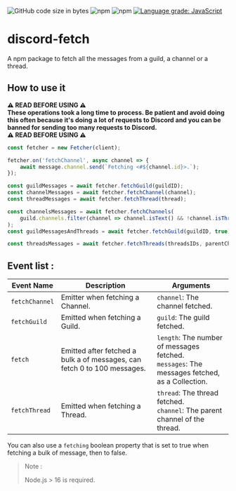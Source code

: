 ![GitHub code size in bytes](https://img.shields.io/github/languages/code-size/Ayfri/discord-fetch-messages)
![npm](https://img.shields.io/npm/dt/discord-fetch-messages)
![npm](https://img.shields.io/npm/v/discord-fetch-messages?label=latest%20version)
[![Language grade: JavaScript](https://img.shields.io/lgtm/grade/javascript/g/Ayfri/discord-fetch-messages.svg?logo=lgtm&logoWidth=18)](https://lgtm.com/projects/g/Ayfri/discord-fetch-messages/context:javascript)

# discord-fetch

A npm package to fetch all the messages from a guild, a channel or a thread.

## How to use it

<strong>⚠️ READ BEFORE USING ⚠️ <br>
These operations took a long time to process. Be patient and avoid doing this often because it's doing a lot of requests to Discord and you can be banned for sending too many requests to Discord. <br>
⚠️ READ BEFORE USING ⚠️
</strong>

```js
const fetcher = new Fetcher(client);

fetcher.on('fetchChannel', async channel => {
	await message.channel.send(`Fetching <#${channel.id}>.`);
});

const guildMessages = await fetcher.fetchGuild(guildID);
const channelMessages = await fetcher.fetchChannel(channel);
const threadMessages = await fetcher.fetchThread(thread);

const channelsMessages = await fetcher.fetchChannels(
    guild.channels.filter(channel => channel.isText() && !channel.isThread() && channel.name.startsWith('g'))
);
const guildMessagesAndThreads = await fetcher.fetchGuild(guildID, true);

const threadsMessages = await fetcher.fetchThreads(threadsIDs, parentChannelOfThreads);
```

## Event list :

| Event Name     | Description                                                              | Arguments                                                                                        |
| -------------- | ------------------------------------------------------------------------ | ------------------------------------------------------------------------------------------------ |
| `fetchChannel` | Emitter when fetching a Channel.                                         | `channel`: The channel fetched.                                                                  |
| `fetchGuild`   | Emitted when fetching a Guild.                                           | `guild`: The guild fetched.                                                                      |
| `fetch`        | Emitted after fetched a bulk a of messages, can fetch 0 to 100 messages. | `length`: The number of messages fetched.<br/>`messages`: The messages fetched, as a Collection. |
| `fetchThread` | Emitted when fetching a Thread.                                           | `thread`: The thread fetched.<br/>`channel`: The parent channel of the thread. |

You can also use a `fetching` boolean property that is set to true when fetching a bulk of message, then to false.

> Note :
>
> Node.js > 16 is required.
